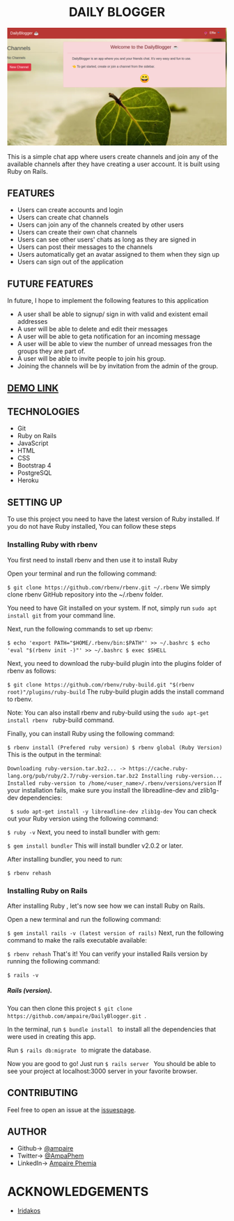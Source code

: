 
<h1 align = "center"> DAILY BLOGGER </h1>

![screenshot](Shot1.png)


This is a simple chat app where users create channels and join any of the available channels after they have creating a user account. It is built using Ruby on Rails.


## FEATURES
- Users can create accounts and login
- Users can create chat channels
- Users can join any of the channels created by other users
- Users can create their own chat channels
- Users can see other users' chats as long as they are  signed in
- Users can post their messages to the channels
- Users automatically get an avatar assigned to them when they sign up
- Users can sign out of the application

## FUTURE FEATURES
In future, I hope to implement the following features to this application
- A user shall be able to signup/ sign in with valid and existent email addresses
- A user will be able to delete and edit their messages
- A user will be able to geta notification for an incoming message
- A user will be able to view the number of unread messages fron the groups they are part of.
- A user will be able to invite people to join his group.
- Joining the channels will be by invitation from the admin of the group.

## [DEMO LINK](https://dailyblogger.herokuapp.com/users/sign_in)

## TECHNOLOGIES
- Git
- Ruby on Rails
- JavaScript
- HTML
- CSS
- Bootstrap 4
- PostgreSQL
- Heroku

## SETTING UP
To use this project you need to have the latest version of Ruby installed. If you do not have Ruby installed, You can follow these steps
### Installing Ruby with rbenv
You first need to install rbenv and then use it to install Ruby

Open your terminal and run the following command:

```$ git clone https://github.com/rbenv/rbenv.git ~/.rbenv```
We simply clone rbenv GitHub repository into the ~/.rbenv folder.

You need to have Git installed on your system. If not, simply run ``sudo apt install git`` from your command line.

Next, run the following commands to set up rbenv:

``$ echo 'export PATH="$HOME/.rbenv/bin:$PATH"' >> ~/.bashrc
$ echo 'eval "$(rbenv init -)"' >> ~/.bashrc
$ exec $SHELL``

Next, you need to download the ruby-build plugin into the plugins folder of rbenv as follows:

``$ git clone https://github.com/rbenv/ruby-build.git "$(rbenv root)"/plugins/ruby-build``
The ruby-build plugin adds the install command to rbenv.

Note: You can also install rbenv and ruby-build using the ``sudo apt-get install rbenv `` ruby-build command.

Finally, you can install Ruby using the following command:

``$ rbenv install (Prefered ruby version)
$ rbenv global (Ruby Version)``
This is the output in the terminal:

``Downloading ruby-version.tar.bz2...
-> https://cache.ruby-lang.org/pub/ruby/2.7/ruby-version.tar.bz2
Installing ruby-version...
Installed ruby-version to /home/<user_name>/.rbenv/versions/version``
If your installation fails, make sure you install the libreadline-dev and zlib1g-dev dependencies:

`` $ sudo apt-get install -y libreadline-dev zlib1g-dev``
You can check out your Ruby version using the following command:

``$ ruby -v``
Next, you need to install bundler with gem:

``$ gem install bundler``
This will install bundler v2.0.2 or later.

After installing bundler, you need to run:

``$ rbenv rehash``
### Installing Ruby on Rails
After installing Ruby , let's now see how we can install Ruby on Rails.

Open a new terminal and run the following command:

``$ gem install rails -v (latest version of rails)``
Next, run the following command to make the rails executable available:

``$ rbenv rehash``
That's it! You can verify your installed Rails version by running the following command:

``$ rails -v``
##### Rails (version).

You can then clone this project 
``$ git clone https://github.com/ampaire/DailyBlogger.git ``.

In the terminal, run 
``$ bundle install `` to install all the dependencies that were used in creating this app.

Run ``$ rails db:migrate `` to migrate the database.

Now you are good to go! Just run ``$ rails server `` You should be able to see your project at localhost:3000 server in your favorite browser.

## CONTRIBUTING
Feel free to open an issue at the [issuespage](https://github.com/ampaire/DailyBlogger/issues).


## AUTHOR
- Github-> [@ampaire](https://github.com/ampaire)
- Twitter-> [@AmpaPhem](https://twitter.com/AmpaPhem)
- LinkedIn-> [Ampaire Phemia](https://www.linkedin.com/in/phemia)

# ACKNOWLEDGEMENTS
- [Iridakos](https://iridakos.com/programming/2019/04/04/creating-chat-application-rails-websockets)
